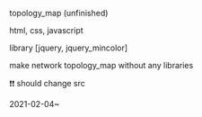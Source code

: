 topology_map (unfinished)

html, css, javascript

library
[jquery, jquery_mincolor]

make network topology_map without any libraries

❗❗ should change src

2021-02-04~
